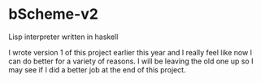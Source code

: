 # bScheme-v2
Lisp interpreter written in haskell

I wrote version 1 of this project earlier this year and I really feel like now I can do better 
for a variety of reasons. 
I will be leaving the old one up so I may see if I did a better job at the end of this project.
